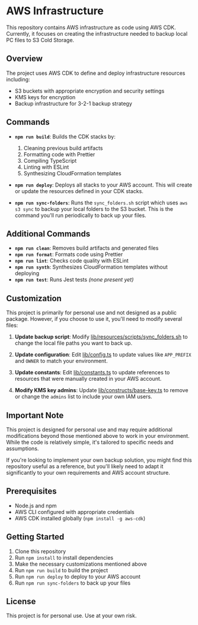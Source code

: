 # AWS Infrastructure

This repository contains AWS infrastructure as code using AWS CDK. Currently, it focuses on creating the infrastructure needed to backup local PC files to S3 Cold Storage.

## Overview

The project uses AWS CDK to define and deploy infrastructure resources including:

- S3 buckets with appropriate encryption and security settings
- KMS keys for encryption
- Backup infrastructure for 3-2-1 backup strategy

## Commands

- **`npm run build`**: Builds the CDK stacks by:
  1. Cleaning previous build artifacts
  2. Formatting code with Prettier
  3. Compiling TypeScript
  4. Linting with ESLint
  5. Synthesizing CloudFormation templates

- **`npm run deploy`**: Deploys all stacks to your AWS account. This will create or update the resources defined in your CDK stacks.

- **`npm run sync-folders`**: Runs the `sync_folders.sh` script which uses `aws s3 sync` to backup your local folders to the S3 bucket. This is the command you'll run periodically to back up your files.

## Additional Commands

- **`npm run clean`**: Removes build artifacts and generated files
- **`npm run format`**: Formats code using Prettier
- **`npm run lint`**: Checks code quality with ESLint
- **`npm run synth`**: Synthesizes CloudFormation templates without deploying
- **`npm run test`**: Runs Jest tests _(none present yet)_

## Customization

This project is primarily for personal use and not designed as a public package. However, if you choose to use it, you'll need to modify several files:

1. **Update backup script**: Modify [lib/resources/scripts/sync_folders.sh](lib/resources/scripts/sync_folders.sh) to change the local file paths you want to back up.

2. **Update configuration**: Edit [lib/config.ts](lib/config.ts) to update values like `APP_PREFIX` and `OWNER` to match your environment.

3. **Update constants**: Edit [lib/constants.ts](lib/constants.ts) to update references to resources that were manually created in your AWS account.

4. **Modify KMS key admins**: Update [lib/constructs/base-key.ts](lib/constructs/base-key.ts) to remove or change the `admins` list to include your own IAM users.

## Important Note

This project is designed for personal use and may require additional modifications beyond those mentioned above to work in your environment. While the code is relatively simple, it's tailored to specific needs and assumptions.

If you're looking to implement your own backup solution, you might find this repository useful as a reference, but you'll likely need to adapt it significantly to your own requirements and AWS account structure.

## Prerequisites

- Node.js and npm
- AWS CLI configured with appropriate credentials
- AWS CDK installed globally (`npm install -g aws-cdk`)

## Getting Started

1. Clone this repository
2. Run `npm install` to install dependencies
3. Make the necessary customizations mentioned above
4. Run `npm run build` to build the project
5. Run `npm run deploy` to deploy to your AWS account
6. Run `npm run sync-folders` to back up your files

## License

This project is for personal use. Use at your own risk.
